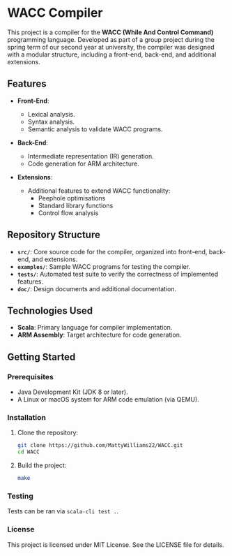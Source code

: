 # WACC Compiler

This project is a compiler for the **WACC (While And Control Command)** programming language. Developed as part of a group project during the spring term of our second year at university, the compiler was designed with a modular structure, including a front-end, back-end, and additional extensions.

## Features

- **Front-End**:
  - Lexical analysis.
  - Syntax analysis.
  - Semantic analysis to validate WACC programs.

- **Back-End**:
  - Intermediate representation (IR) generation.
  - Code generation for ARM architecture.

- **Extensions**:
  - Additional features to extend WACC functionality:
    - Peephole optimisations
    - Standard library functions
    - Control flow analysis

## Repository Structure

- **`src/`**: Core source code for the compiler, organized into front-end, back-end, and extensions.
- **`examples/`**: Sample WACC programs for testing the compiler.
- **`tests/`**: Automated test suite to verify the correctness of implemented features.
- **`doc/`**: Design documents and additional documentation.

## Technologies Used

- **Scala**: Primary language for compiler implementation.
- **ARM Assembly**: Target architecture for code generation.

## Getting Started

### Prerequisites

- Java Development Kit (JDK 8 or later).
- A Linux or macOS system for ARM code emulation (via QEMU).

### Installation

1. Clone the repository:
   ```bash
   git clone https://github.com/MattyWilliams22/WACC.git
   cd WACC
   ```
2. Build the project:
   ```bash
   make
   ```

### Testing 

Tests can be ran via `scala-cli test .`.

### License

This project is licensed under MIT License. See the LICENSE file for details.
